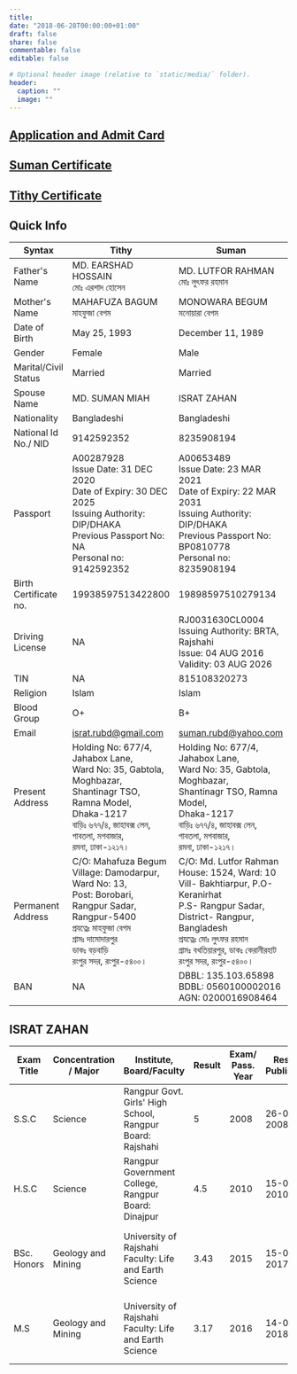```yaml
---
title: 
date: "2018-06-28T00:00:00+01:00"
draft: false
share: false
commentable: false
editable: false

# Optional header image (relative to `static/media/` folder).
header:
  caption: ""
  image: ""
---
```


## [Application and Admit Card](https://drive.google.com/drive/folders/114LPZlg5UFFBeTrqwjq1Evzc6FMIQmIk?usp=sharing)

## [Suman Certificate](https://drive.google.com/drive/folders/114cVKNYZ5IHZXdW2ji8qw-pj4A11VTTX?usp=sharing)

## [Tithy Certificate](https://drive.google.com/drive/folders/1-WAOuAwNwx1H8c3z_sOcZ3S4BstUAKxU?usp=sharing)

Quick Info
----------
|     Syntax                   |     Tithy                                                                                                                                                                                                   |     Suman                                                                                                                                                                                                                                 |
|------------------------------|-------------------------------------------------------------------------------------------------------------------------------------------------------------------------------------------------------------|-------------------------------------------------------------------------------------------------------------------------------------------------------------------------------------------------------------------------------------------|
|     Father's Name            |     MD. EARSHAD HOSSAIN <br> মোঃ এরশাদ হোসেন                                                                                                                                                                 |     MD. LUTFOR RAHMAN <br> মোঃ লুৎফর রহমান                                                                                                                                                                                                  |
|     Mother's Name            |     MAHAFUZA BAGUM <br> মাহফুজা বেগম                                                                                                                                                                          |     MONOWARA BEGUM <br> মনোয়ারা বেগম                                                                                                                                                                                                       |
|     Date of Birth            |     May 25, 1993                                                                                                                                                                                            |     December 11, 1989                                                                                                                                                                                                                     |
|     Gender                   |     Female                                                                                                                                                                                                  |     Male                                                                                                                                                                                                                                  |
|     Marital/Civil Status     |     Married                                                                                                                                                                                                 |     Married                                                                                                                                                                                                                               |
|     Spouse Name              |     MD. SUMAN MIAH                                                                                                                                                                                          |     ISRAT ZAHAN                                                                                                                                                                                                                           |
|     Nationality              |     Bangladeshi                                                                                                                                                                                             |     Bangladeshi                                                                                                                                                                                                                           |
|     National Id No./ NID     |     9142592352                                                                                                                                                                                              |     8235908194                                                                                                                                                                                                                            |
|     Passport                 |     A00287928 <br> Issue Date: 31 DEC 2020   <br>  Date of Expiry: 30 DEC 2025  <br>   Issuing Authority: DIP/DHAKA  <br>   Previous Passport No: NA  <br>   Personal no: 9142592352                                         |     A00653489   <br>  Issue Date: 23 MAR 2021  <br>   Date of Expiry: 22 MAR 2031   <br>  Issuing Authority: DIP/DHAKA  <br>   Previous Passport No: BP0810778   <br>  Personal no: 8235908194                                                                |
|     Birth Certificate no.    |     19938597513422800                                                                                                                                                                                       |     19898597510279134                                                                                                                                                                                                                     |
|     Driving   License        |     NA                                                                                                                                                                                                      |     RJ0031630CL0004    <br> Issuing   Authority: BRTA, Rajshahi   <br>  Issue: 04 AUG   2016   <br>  Validity: 03 AUG 2026                                                                                                                            |
|     TIN                      |     NA                                                                                                                                                                                                      |     815108320273                                                                                                                                                                                                                          |
|     Religion                 |     Islam                                                                                                                                                                                                   |     Islam                                                                                                                                                                                                                                 |
|     Blood Group              |     O+                                                                                                                                                                                                      |     B+                                                                                                                                                                                                                                    |
|     Email                    |     israt.rubd@gmail.com                                                                                                                                                                                    |     suman.rubd@yahoo.com                                                                                                                                                                                                                  |
|     Present Address          |     Holding No: 677/4, Jahabox Lane, <br> Ward No: 35, Gabtola, Moghbazar, <br> Shantinagr TSO, Ramna   Model,<br> Dhaka-1217     <br> বাড়িঃ ৬৭৭/৪, জাহাবক্স লেন,  <br> গাবতলা,      মগবাজার,<br> রমনা, ঢাকা-১২১৭।                      |     Holding No: 677/4, Jahabox Lane, <br> Ward No: 35, Gabtola, Moghbazar,<br> Shantinagr TSO,      Ramna Model, <br> Dhaka-1217    <br> বাড়িঃ ৬৭৭/৪, জাহাবক্স লেন,   <br> গাবতলা, মগবাজার, <br> রমনা, ঢাকা-১২১৭।                                                 |
|     Permanent Address        |     C/O: Mahafuza Begum <br> Village: Damodarpur, <br> Ward No: 13,  <br>   Post: Borobari, Rangpur Sadar,  <br>   Rangpur-5400   <br>  প্রযত্নেঃ মাহফুজা বেগম  <br>    গ্রামঃ দামোদারপুর <br> ডাকঃ বড়বাড়ি <br> রংপুর সদর, রংপুর-৫৪০০।    |     C/O: Md. Lutfor Rahman  <br>   House: 1524, Ward: 10 <br> Vill- Bakhtiarpur, P.O- Keranirhat <br> P.S- Rangpur Sadar, District- Rangpur, Bangladesh    <br> প্রযত্নেঃ মোঃ লুৎফর রহমান  <br>   গ্রামঃ বখতিয়ারপুর, ডাকঃ কেরানীরহাট <br> রংপুর সদর, রংপুর-৫৪০০।    |
|     BAN                      |     NA                                                                                                                                                                                                      |     DBBL: 135.103.65898  <br>   BDBL: 0560100002016  <br>   AGN: 0200016908464                                                                                                                                                                    |

ISRAT ZAHAN
-----------
| Exam Title  | Concentration / Major | Institute, Board/Faculty                                      | Result | Exam/ Pass. Year | Result Published | Roll No, Registration No                                 |
|-------------|-----------------------|---------------------------------------------------------------|--------|------------------|------------------|----------------------------------------------------------|
| S.S.C       | Science               | Rangpur Govt. Girls' High School, Rangpur<br/>Board: Rajshahi | 5      | 2008             | 26-06-2008       | Roll No: 125842<br/>Reg. No: 717046<br/>Session: 2006-07 |
| H.S.C       | Science               | Rangpur Government College, Rangpur<br/>Board: Dinajpur       | 4.5    | 2010             | 15-07-2010         | Roll No: 115823<br/>Reg. No: 802261<br/>Session: 2008-09 |
| BSc. Honors | Geology and Mining    | University of Rajshahi<br/>Faculty: Life and Earth Science    | 3.43   | 2015             | 15-03-2017         | Roll No: 12236848<br/>Reg. No: 3531<br/>Session: 2011-12 |
| M.S         | Geology and Mining    | University of Rajshahi<br/>Faculty: Life and Earth Science    | 3.17   | 2016             | 14-05-2018         | Roll No: 12236848<br/>Reg. No: 3531<br/>Session: 2011-12 |
